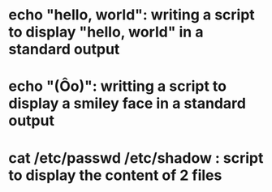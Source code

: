 # echo "hello, world": writing a script to display "hello, world" in a standard output
# echo "(Ôo)": writting a script to display a smiley face in a standard output
# cat /etc/passwd /etc/shadow : script to display the content of 2 files
